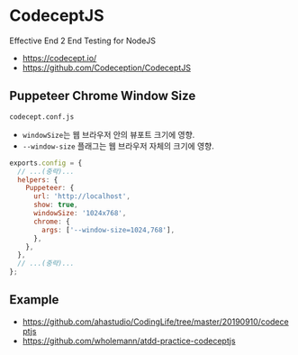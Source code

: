 # CodeceptJS

Effective End 2 End Testing for NodeJS

- <https://codecept.io/>
- <https://github.com/Codeception/CodeceptJS>

## Puppeteer Chrome Window Size

`codecept.conf.js`

- `windowSize`는 웹 브라우저 안의 뷰포트 크기에 영향.
- `--window-size` 플래그는 웹 브라우저 자체의 크기에 영향.

```javascript
exports.config = {
  // ...(중략)...
  helpers: {
    Puppeteer: {
      url: 'http://localhost',
      show: true,
      windowSize: '1024x768',
      chrome: {
        args: ['--window-size=1024,768'],
      },
    },
  },
  // ...(중략)...
};
```

## Example

- <https://github.com/ahastudio/CodingLife/tree/master/20190910/codeceptjs>
- <https://github.com/wholemann/atdd-practice-codeceptjs>
